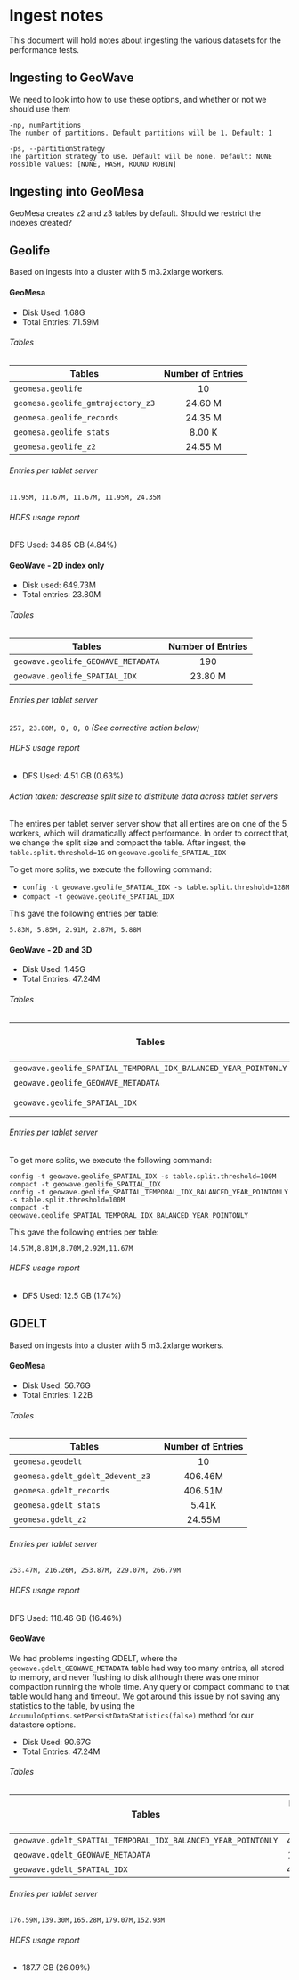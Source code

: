 # Ingest notes

This document will hold notes about ingesting the various datasets for the performance tests.

## Ingesting to GeoWave

We need to look into how to use these options, and whether or not we should use them

```
-np, numPartitions
The number of partitions. Default partitions will be 1. Default: 1

-ps, --partitionStrategy
The partition strategy to use. Default will be none. Default: NONE Possible Values: [NONE, HASH, ROUND ROBIN]
```

## Ingesting into GeoMesa

GeoMesa creates z2 and z3 tables by default. Should we restrict the indexes created?

## Geolife

Based on ingests into a cluster with 5 m3.2xlarge workers.

#### GeoMesa

- Disk Used:      1.68G
- Total Entries: 71.59M

###### Tables

| Tables                                | Number of Entries |
| ------------------------------------- |:-----------------:|
| `geomesa.geolife`                     |        10         |
| `geomesa.geolife_gmtrajectory_z3`     |    24.60 M        |
| `geomesa.geolife_records`             |    24.35 M        |
| `geomesa.geolife_stats`               |     8.00 K        |
| `geomesa.geolife_z2`                  |    24.55 M        |

###### Entries per tablet server

`11.95M, 11.67M, 11.67M, 11.95M, 24.35M`

###### HDFS usage report

DFS Used: 34.85 GB (4.84%)

#### GeoWave - 2D index only

- Disk used: 649.73M
- Total entries: 23.80M

###### Tables

| Tables                                | Number of Entries |
| ------------------------------------- |:-----------------:|
| `geowave.geolife_GEOWAVE_METADATA`    |        190        |
| `geowave.geolife_SPATIAL_IDX`         |    23.80 M        |

###### Entries per tablet server

`257, 23.80M, 0, 0, 0`
_(See corrective action below)_

###### HDFS usage report

- DFS Used: 4.51 GB (0.63%)

###### Action taken: descrease split size to distribute data across tablet servers

The entires per tablet server server show that all entires are on one of the 5 workers,
which will dramatically affect performance. In order to correct that,
we change the split size and compact the table. After ingest, the `table.split.threshold=1G` on `geowave.geolife_SPATIAL_IDX`

To get more splits, we execute the following command:
- `config -t geowave.geolife_SPATIAL_IDX -s table.split.threshold=128M`
- `compact -t geowave.geolife_SPATIAL_IDX`

This gave the following entries per table:

`5.83M, 5.85M, 2.91M, 2.87M, 5.88M`

#### GeoWave - 2D and 3D

- Disk Used: 1.45G
- Total Entries: 47.24M

###### Tables

| Tables                                                         | Number of Entries |
| -------------------------------------                          |:-----------------:|
| `geowave.geolife_SPATIAL_TEMPORAL_IDX_BALANCED_YEAR_POINTONLY` |      23.44M       |
| `geowave.geolife_GEOWAVE_METADATA`                             |        30         |
| `geowave.geolife_SPATIAL_IDX`                                  |      23.82 M      |

###### Entries per tablet server

To get more splits, we execute the following command:

```
config -t geowave.geolife_SPATIAL_IDX -s table.split.threshold=100M
compact -t geowave.geolife_SPATIAL_IDX
config -t geowave.geolife_SPATIAL_TEMPORAL_IDX_BALANCED_YEAR_POINTONLY -s table.split.threshold=100M
compact -t geowave.geolife_SPATIAL_TEMPORAL_IDX_BALANCED_YEAR_POINTONLY
```


This gave the following entries per table:

`14.57M,8.81M,8.70M,2.92M,11.67M`


###### HDFS usage report

- DFS Used: 12.5 GB (1.74%)


## GDELT

Based on ingests into a cluster with 5 m3.2xlarge workers.

#### GeoMesa

- Disk Used:      56.76G
- Total Entries:   1.22B

###### Tables

| Tables                                | Number of Entries |
| ------------------------------------- |:-----------------:|
| `geomesa.geodelt`                     |        10         |
| `geomesa.gdelt_gdelt_2devent_z3 `     |    406.46M        |
| `geomesa.gdelt_records`               |    406.51M        |
| `geomesa.gdelt_stats`                 |      5.41K        |
| `geomesa.gdelt_z2`                    |     24.55M        | <-------------- WRONG

###### Entries per tablet server

`253.47M, 216.26M, 253.87M, 229.07M, 266.79M`

###### HDFS usage report

DFS Used: 118.46 GB (16.46%)

#### GeoWave

We had problems ingesting GDELT, where the `geowave.gdelt_GEOWAVE_METADATA` table had way too many entries, all stored to memory,
and never flushing to disk although there was one minor compaction running the whole time. Any query or compact command
to that table would hang and timeout. We got around this issue by not saving any statistics to the table, by using the
`AccumuloOptions.setPersistDataStatistics(false)` method for our datastore options.

- Disk Used: 90.67G
- Total Entries: 47.24M

###### Tables

| Tables                                                       | Number of Entries |
| -------------------------------------                        |:-----------------:|
| `geowave.gdelt_SPATIAL_TEMPORAL_IDX_BALANCED_YEAR_POINTONLY` |      406.51M      |
| `geowave.gdelt_GEOWAVE_METADATA`                             |      165.08K      |
| `geowave.gdelt_SPATIAL_IDX`                                  |      406.50M      |

###### Entries per tablet server

`176.59M,139.30M,165.28M,179.07M,152.93M`

###### HDFS usage report

- 187.7 GB (26.09%)
